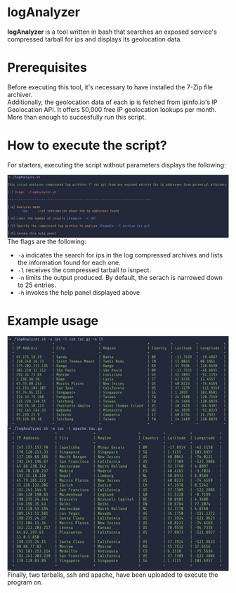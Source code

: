 # logAnalyzer
**logAnalyzer** is a tool written in bash that searches an exposed service's compressed tarball for ips and displays its geolocation data.

Prerequisites
===
Before executing this tool, it's necessary to have installed the 7-Zip file archiver.<br>
Additionally, the geolocation data of each ip is fetched from ipinfo.io's IP Geolocation API. It offers 50,000 free IP geolocation lookups per month. More than enough to succesfully run this script.

How to execute the script?
===
For starters, executing the script without parameters displays the following:
<p align="center">
<img src="images/first.JPG"
	alt="First"
	style="float: left; margin-right: 10px;" />
</p>

The flags are the following:
* `-a` indicates the search for ips in the log compressed archives and lists the information found for each one.   
* `-l` receives the compressed tarball to isnpect.
* `-n` limits the output produced. By default, the serach is narrowed down to 25 entries.
* `-h` invokes the help panel displayed above

Example usage
===
<p align="center">
<img src="images/second.JPG"
	alt="Second"
	style="float: left; margin-right: 10px;" />
</p>
<p align="center">
<img src="images/third.JPG"
	alt="Third"
	style="float: left; margin-right: 10px;" />
</p>

Finally, two tarballs, ssh and apache, have been uploaded to execute the program on.
